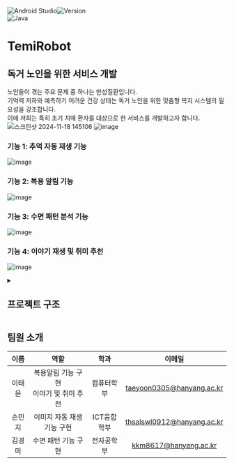 ![Android Studio](https://img.shields.io/badge/Android%20Studio-346ac1?style=for-the-badge&logo=android%20studio&logoColor=white)![Version](https://img.shields.io/badge/4.2.2-808080?style=for-the-badge)<br>
![Java](https://img.shields.io/badge/java-%23ED8B00.svg?style=for-the-badge&logo=openjdk&logoColor=white)

# TemiRobot
## 독거 노인을 위한 서비스 개발

노인들이 겪는 주요 문제 중 하나는 만성질환입니다.<br>기억력 저하와 예측하기 어려운 건강 상태는 독거 노인을 위한 맞춤형 복지 시스템의 필요성을 강조합니다.<br>이에 저희는 특히 초기 치매 환자를 대상으로 한 서비스를 개발하고자 합니다. 
![스크린샷 2024-11-18 145106](https://github.com/user-attachments/assets/55d1e91b-f5f2-4342-8972-83d23c4f31fd)
![image](https://github.com/user-attachments/assets/8fdd42f3-b634-4874-b858-d74e636a6c1d)

### 기능 1: 추억 자동 재생 기능
![image](https://github.com/user-attachments/assets/c2d13472-c680-4e40-917f-5b8ac44630e6)

### 기능 2: 복용 알림 기능
![image](https://github.com/user-attachments/assets/a27ab6bf-9618-42bc-a926-b1e49c9e521f)

### 기능 3: 수면 패턴 분석 기능
![image](https://github.com/user-attachments/assets/ff4f6582-ec58-4969-a793-4a49ae52496f)

### 기능 4: 이야기 재생 및 취미 추천
![image](https://github.com/user-attachments/assets/f972f6ee-5303-4402-a35f-5a16d8825c6c)




<details>
  <summary><h2>프로젝트 구조</h2></summary>

  ```plaintext
  📂 .idea  
  📂 app  
  📂 src  
  ┣ 📂 androidTest/java/com/example/dementia  
  ┣ 📂 main  
  ┃ ┗ 📂 java/com/example/dementia  
  ┃   ┣ 📂 Function  (알람과 GPT 연결)  
  ┃   ┣ 📂 Manager  (알람 관련 Manager)  
  ┃   ┗ 📂 UI  (UI, 이미지 자동 재생 기능, 수면 패턴 분석 기능 포함)  
  ┃   ┗ 📄 MainActivity.java  (권한 확인)  
  📂 res  
  ┣ 📂 drawable-v24  
  ┣ 📂 drawable  (이미지 소스)  
  ┣ 📂 layout  (xml 파일)
```
</details>

## 팀원 소개
|이름|역할|학과|이메일|
|:-----:|:-----:|:-----:|:-----:|
|이태윤|복용알림 기능 구현<br>이야기 및 취미 추천|컴퓨터학부|taeyoon0305@hanyang.ac.kr|
|손민지|이미지 자동 재생 기능 구현|ICT융합학부|thsalswl0912@hanyang.ac.kr|
|김경미|수면 패턴 기능 구현|전자공학부|kkm8617@hanyang.ac.kr|

